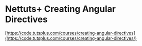 # Nettuts+ Creating Angular Directives

[https://code.tutsplus.com/courses/creating-angular-directives](https://code.tutsplus.com/courses/creating-angular-directives/)
